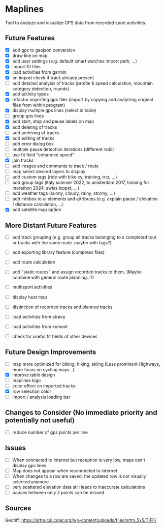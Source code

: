 # Maplines
Tool to analyze and visualize GPS data from recorded sport activities.

## Future Features
- [x] add gpx to geojson conversion
- [x] draw line on map
- [x] add user settings (e.g. default smart watches import path, ...)
- [x] import fit files
- [x] load activities from garmin
- [x] on import check if track already present
- [ ] add detailed analysis of tracks (profile & speed calculation, mountain category detection, rounds)
- [x] add activity types
- [x] refactor importing gps files (import by copying and analyzing original files from within program)
- [x] display multiple gps lines (select in table)
- [ ] group gps lines
- [x] add start, stop and pause labels on map
- [x] add deleting of tracks
- [ ] add archiving of tracks
- [x] add editing of tracks
- [ ] add error dialog box
- [ ] multiple pause detection iterations (different radii)
- [ ] use fit field "enhanced speed"
- [x] join tracks
- [ ] add images and comments to track / route
- [ ] map select desired layers to display
- [ ] add custom tags (ride with bike xy, training, trip, ...)
- [ ] add group tags (italy summer 2022, to amsterdam 2017, training for marathon 2024, swiss loppet, ...)
- [ ] add weather tags (sunny, cloudy, rainy, stormy, ...)
- [ ] add infobox to ui elements and attributes (e.g. explain pause / elevation / distance calculation, ...)
- [x] add satellite map option

## More Distant Future Features
- [ ] add track grouping (e.g. group all tracks belonging to a completed tour or tracks with the same route. maybe with tags?)
- [ ] add exporting library feature (compress files)
- [ ] add route calculation
- [ ] add "static routes" and assign recorded tracks to them. (Maybe combine with general route planning...?)
- [ ] multisport activities
- [ ] display heat map
- [ ] distinction of recorded tracks and planned tracks
- [ ] load activities from strava
- [ ] load activities from komoot
- [ ] check for useful fit fields of other devices


## Future Design Improvements
- [ ] map more optimized for biking, hiking, skiing (Less prominent Highways, more focus on cycling ways...)
- [x] improve table design
- [ ] maplines logo
- [ ] color effect on imported tracks
- [x] row selection color
- [ ] import / analysis loading bar

## Changes to Consider (No immediate priority and potentially not useful)
- [ ] reduce number of gps points per line

## Issues
- [ ] When connected to internet but reception is very low, maps can't display gps lines
- [ ] Map does not appear when reconnected to internet
- [ ] When changes to a row are saved, the updated row is not visually selected anymore
- [ ] very scattered elevation data still leads to inaccurate calculations
- [ ] pauses between only 2 points can be missed

## Sources
Geotiff: https://srtm.csi.cgiar.org/wp-content/uploads/files/srtm_5x5/TIFF/